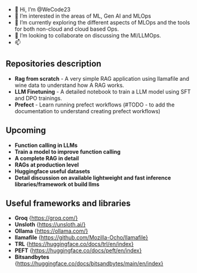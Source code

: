 - 👋 Hi, I’m @WeCode23
- 👀 I’m interested in the areas of ML, Gen AI and MLOps
- 🌱 I’m currently exploring the different aspects of MLOps and the tools for both non-cloud and cloud based Ops.
- 💞️ I’m looking to collaborate on discussing the Ml/LLMOps.
- 📫 <coming soon>

<!---
WeCode23/WeCode23 is a ✨ special ✨ repository because its `README.md` (this file) appears on your GitHub profile.
You can click the Preview link to take a look at your changes.
--->


**Repositories description**
--
- **Rag from scratch** - A very simple RAG application using llamafile and wine data to understand how A RAG works.
- **LLM Finetuning** - A detailed notebook to train a LLM model using SFT and DPO trainings. 
- **Prefect** - Learn running prefect workflows (#TODO - to add the documentation to understand creating prefect workflows)

**Upcoming**
--
- **Function calling in LLMs**
- **Train a model to improve function calling**
- **A complete RAG in detail**
- **RAGs at production level**
- **Huggingface useful datasets**
- **Detail discussion on available lightweight and fast inference libraries/framework ot build llms**

**Useful frameworks and libraries**
--
- **Groq**  {https://groq.com/}
- **Unsloth**  {https://unsloth.ai/}
- **Ollama** {https://ollama.com/}
- **llamafile**  {https://github.com/Mozilla-Ocho/llamafile}
- **TRL**  {https://huggingface.co/docs/trl/en/index}
- **PEFT**  {https://huggingface.co/docs/peft/en/index}
- **Bitsandbytes**  {https://huggingface.co/docs/bitsandbytes/main/en/index}

